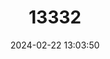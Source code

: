 ---
title: "13332"
category: "Microdillus peeli"
draft: false
date: 2024-02-22 13:03:50
languages:
  English: ["Somali Pygmy Gerbil"]
---